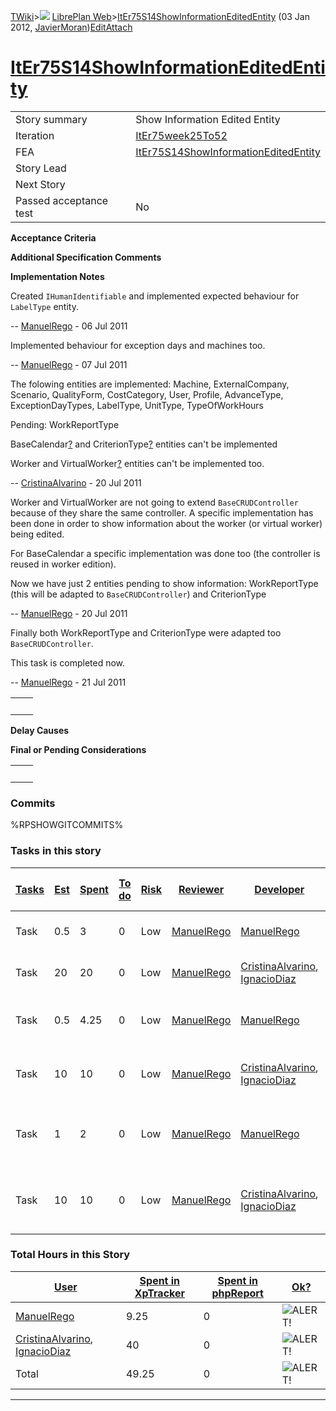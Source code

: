 [TWiki](/twiki/Main/WebHome)&gt;![](/twiki/TWiki/TWikiDocGraphics/web-bg-small.gif) [LibrePlan Web](/twiki/LibrePlan/WebHome)&gt;[ItEr75S14ShowInformationEditedEntity](http://wiki.libreplan-enterprise.com/twiki/LibrePlan/ItEr75S14ShowInformationEditedEntity "Topic revision: 9 (03 Jan 2012 - 13:16:57)") (03 Jan 2012, [JavierMoran](/twiki/Main/JavierMoran))[Edit](http://wiki.libreplan-enterprise.com/twiki/bin/edit/LibrePlan/ItEr75S14ShowInformationEditedEntity?t=1520337923 "Edit this topic text")[Attach](/twiki/bin/attach/LibrePlan/ItEr75S14ShowInformationEditedEntity "Attach an image or document to this topic")

 [ItEr75S14ShowInformationEditedEntity](/twiki/LibrePlan/ItEr75S14ShowInformationEditedEntity)
==========================================================================================================================================================



|                        |                                                                                                        |
|------------------------|--------------------------------------------------------------------------------------------------------|
| Story summary          | Show Information Edited Entity                                                                         |
| Iteration              | [ItEr75week25To52](/twiki/LibrePlan/ItEr75week25To52)                                         |
| FEA                    | [ItEr75S14ShowInformationEditedEntity](/twiki/LibrePlan/ItEr75S14ShowInformationEditedEntity) |
| Story Lead             |                                                                                                        |
| Next Story             |                                                                                                        |
| Passed acceptance test | No                                                                                                     |

**Acceptance Criteria**

**Additional Specification Comments**

**Implementation Notes**

Created `IHumanIdentifiable` and implemented expected behaviour for `LabelType` entity.

-- [ManuelRego](/twiki/Main/ManuelRego) - 06 Jul 2011

Implemented behaviour for exception days and machines too.

-- [ManuelRego](/twiki/Main/ManuelRego) - 07 Jul 2011

The folowing entities are implemented: Machine, ExternalCompany, Scenario, QualityForm, CostCategory, User, Profile, AdvanceType, ExceptionDayTypes, LabelType, UnitType, TypeOfWorkHours

Pending: WorkReportType

BaseCalendar[?](/twiki/bin/edit/LibrePlan/BaseCalendar?topicparent=LibrePlan.ItEr75S14ShowInformationEditedEntity "Create this topic") and CriterionType[?](/twiki/bin/edit/LibrePlan/CriterionType?topicparent=LibrePlan.ItEr75S14ShowInformationEditedEntity "Create this topic") entities can't be implemented

Worker and VirtualWorker[?](/twiki/bin/edit/LibrePlan/VirtualWorker?topicparent=LibrePlan.ItEr75S14ShowInformationEditedEntity "Create this topic") entities can't be implemented too.

-- [CristinaAlvarino](/twiki/Main/CristinaAlvarino) - 20 Jul 2011

Worker and VirtualWorker are not going to extend `BaseCRUDController` because of they share the same controller. A specific implementation has been done in order to show information about the worker (or virtual worker) being edited.

For BaseCalendar a specific implementation was done too (the controller is reused in worker edition).

Now we have just 2 entities pending to show information: WorkReportType (this will be adapted to `BaseCRUDController`) and CriterionType

-- [ManuelRego](/twiki/Main/ManuelRego) - 20 Jul 2011

Finally both WorkReportType and CriterionType were adapted too `BaseCRUDController`.

This task is completed now.

-- [ManuelRego](/twiki/Main/ManuelRego) - 21 Jul 2011

|     |     |
|-----|-----|
|     |     |

**Delay Causes**

**Final or Pending Considerations**

|     |     |
|-----|-----|
|     |     |

###  Commits

%RPSHOWGITCOMMITS%

###  Tasks in this story



| [Tasks](http://wiki.libreplan-enterprise.com/twiki/LibrePlan/ItEr75S14ShowInformationEditedEntity?sortcol=0;table=2;up=0#sorted_table "Sort by this column") | [Est](http://wiki.libreplan-enterprise.com/twiki/LibrePlan/ItEr75S14ShowInformationEditedEntity?sortcol=1;table=2;up=0#sorted_table "Sort by this column") | [Spent](http://wiki.libreplan-enterprise.com/twiki/LibrePlan/ItEr75S14ShowInformationEditedEntity?sortcol=2;table=2;up=0#sorted_table "Sort by this column") | [To do](http://wiki.libreplan-enterprise.com/twiki/LibrePlan/ItEr75S14ShowInformationEditedEntity?sortcol=3;table=2;up=0#sorted_table "Sort by this column") | [Risk](http://wiki.libreplan-enterprise.com/twiki/LibrePlan/ItEr75S14ShowInformationEditedEntity?sortcol=4;table=2;up=0#sorted_table "Sort by this column") | [Reviewer](http://wiki.libreplan-enterprise.com/twiki/LibrePlan/ItEr75S14ShowInformationEditedEntity?sortcol=5;table=2;up=0#sorted_table "Sort by this column") | [Developer](http://wiki.libreplan-enterprise.com/twiki/LibrePlan/ItEr75S14ShowInformationEditedEntity?sortcol=6;table=2;up=0#sorted_table "Sort by this column") | [Task Name](http://wiki.libreplan-enterprise.com/twiki/LibrePlan/ItEr75S14ShowInformationEditedEntity?sortcol=7;table=2;up=0#sorted_table "Sort by this column") | [Start Date](http://wiki.libreplan-enterprise.com/twiki/LibrePlan/ItEr75S14ShowInformationEditedEntity?sortcol=8;table=2;up=0#sorted_table "Sort by this column") | [Est End Date](http://wiki.libreplan-enterprise.com/twiki/LibrePlan/ItEr75S14ShowInformationEditedEntity?sortcol=9;table=2;up=0#sorted_table "Sort by this column") | [End Date](http://wiki.libreplan-enterprise.com/twiki/LibrePlan/ItEr75S14ShowInformationEditedEntity?sortcol=10;table=2;up=0#sorted_table "Sort by this column") |
|-----------------------------------------------------------------------------------------------------------------------------------------------------------------------|---------------------------------------------------------------------------------------------------------------------------------------------------------------------|-----------------------------------------------------------------------------------------------------------------------------------------------------------------------|-----------------------------------------------------------------------------------------------------------------------------------------------------------------------|----------------------------------------------------------------------------------------------------------------------------------------------------------------------|--------------------------------------------------------------------------------------------------------------------------------------------------------------------------|---------------------------------------------------------------------------------------------------------------------------------------------------------------------------|---------------------------------------------------------------------------------------------------------------------------------------------------------------------------|----------------------------------------------------------------------------------------------------------------------------------------------------------------------------|------------------------------------------------------------------------------------------------------------------------------------------------------------------------------|---------------------------------------------------------------------------------------------------------------------------------------------------------------------------|
| Task                                                                                                                                                                  | 0.5                                                                                                                                                                 | 3                                                                                                                                                                     | 0                                                                                                                                                                     | Low                                                                                                                                                                  | [ManuelRego](/twiki/Main/ManuelRego)                                                                                                                            | [ManuelRego](/twiki/Main/ManuelRego)                                                                                                                             | [Create new interface IHumanIdentifiable](/twiki/LibrePlan/AnA08S14ShowInformationEditedEntity#TasK1)                                                            |                                                                                                                                                                            |                                                                                                                                                                              |                                                                                                                                                                           |
| Task                                                                                                                                                                  | 20                                                                                                                                                                  | 20                                                                                                                                                                    | 0                                                                                                                                                                     | Low                                                                                                                                                                  | [ManuelRego](/twiki/Main/ManuelRego)                                                                                                                            | [CristinaAlvarino](/twiki/Main/CristinaAlvarino), [IgnacioDiaz](/twiki/Main/IgnacioDiaz)                                                                | [Create new interface IHumanIdentifiable](/twiki/LibrePlan/AnA08S14ShowInformationEditedEntity#TasK1)                                                            |                                                                                                                                                                            |                                                                                                                                                                              |                                                                                                                                                                           |
| Task                                                                                                                                                                  | 0.5                                                                                                                                                                 | 4.25                                                                                                                                                                  | 0                                                                                                                                                                     | Low                                                                                                                                                                  | [ManuelRego](/twiki/Main/ManuelRego)                                                                                                                            | [ManuelRego](/twiki/Main/ManuelRego)                                                                                                                             | [Show information about entity currently being edited](/twiki/LibrePlan/AnA08S14ShowInformationEditedEntity#TasK2)                                               |                                                                                                                                                                            |                                                                                                                                                                              |                                                                                                                                                                           |
| Task                                                                                                                                                                  | 10                                                                                                                                                                  | 10                                                                                                                                                                    | 0                                                                                                                                                                     | Low                                                                                                                                                                  | [ManuelRego](/twiki/Main/ManuelRego)                                                                                                                            | [CristinaAlvarino](/twiki/Main/CristinaAlvarino), [IgnacioDiaz](/twiki/Main/IgnacioDiaz)                                                                | [Show information about entity currently being edited](/twiki/LibrePlan/AnA08S14ShowInformationEditedEntity#TasK2)                                               |                                                                                                                                                                            |                                                                                                                                                                              |                                                                                                                                                                           |
| Task                                                                                                                                                                  | 1                                                                                                                                                                   | 2                                                                                                                                                                     | 0                                                                                                                                                                     | Low                                                                                                                                                                  | [ManuelRego](/twiki/Main/ManuelRego)                                                                                                                            | [ManuelRego](/twiki/Main/ManuelRego)                                                                                                                             | [Update information dynamically when user modifies entity](/twiki/LibrePlan/AnA08S14ShowInformationEditedEntity#TasK3)                                           |                                                                                                                                                                            |                                                                                                                                                                              |                                                                                                                                                                           |
| Task                                                                                                                                                                  | 10                                                                                                                                                                  | 10                                                                                                                                                                    | 0                                                                                                                                                                     | Low                                                                                                                                                                  | [ManuelRego](/twiki/Main/ManuelRego)                                                                                                                            | [CristinaAlvarino](/twiki/Main/CristinaAlvarino), [IgnacioDiaz](/twiki/Main/IgnacioDiaz)                                                                | [Update information dynamically when user modifies entity](/twiki/LibrePlan/AnA08S14ShowInformationEditedEntity#TasK3)                                           |                                                                                                                                                                            |                                                                                                                                                                              |                                                                                                                                                                           |

###  Total Hours in this Story

| [User](http://wiki.libreplan-enterprise.com/twiki/LibrePlan/ItEr75S14ShowInformationEditedEntity?sortcol=0;table=3;up=0#sorted_table "Sort by this column") | [Spent in XpTracker](http://wiki.libreplan-enterprise.com/twiki/LibrePlan/ItEr75S14ShowInformationEditedEntity?sortcol=1;table=3;up=0#sorted_table "Sort by this column") | [Spent in phpReport](http://wiki.libreplan-enterprise.com/twiki/LibrePlan/ItEr75S14ShowInformationEditedEntity?sortcol=2;table=3;up=0#sorted_table "Sort by this column") | [Ok?](http://wiki.libreplan-enterprise.com/twiki/LibrePlan/ItEr75S14ShowInformationEditedEntity?sortcol=3;table=3;up=0#sorted_table "Sort by this column") |
|----------------------------------------------------------------------------------------------------------------------------------------------------------------------|------------------------------------------------------------------------------------------------------------------------------------------------------------------------------------|------------------------------------------------------------------------------------------------------------------------------------------------------------------------------------|---------------------------------------------------------------------------------------------------------------------------------------------------------------------|
| [ManuelRego](/twiki/Main/ManuelRego)                                                                                                                        | 9.25                                                                                                                                                                               | 0                                                                                                                                                                                  | ![ALERT!](/twiki/TWiki/TWikiDocGraphics/warning.gif "ALERT!")                                                                                                   |
| [CristinaAlvarino](/twiki/Main/CristinaAlvarino), [IgnacioDiaz](/twiki/Main/IgnacioDiaz)                                                           | 40                                                                                                                                                                                 | 0                                                                                                                                                                                  | ![ALERT!](/twiki/TWiki/TWikiDocGraphics/warning.gif "ALERT!")                                                                                                   |
| Total                                                                                                                                                                | 49.25                                                                                                                                                                              | 0                                                                                                                                                                                  | ![ALERT!](/twiki/TWiki/TWikiDocGraphics/warning.gif "ALERT!")                                                                                                   |

------------------------------------------------------------------------
